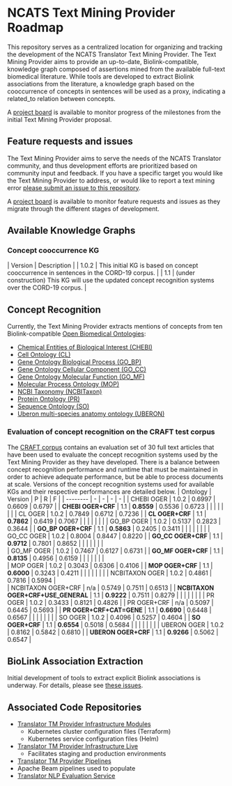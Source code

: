 # NCATS Text Mining Provider Roadmap
This repository serves as a centralized location for organizing and tracking the development of the NCATS Translator Text Mining Provider. The Text Mining Provider aims to provide an up-to-date, Biolink-compatible, knowledge graph composed of assertions mined from the available full-text biomedical literature. While tools are developed to extract Biolink associations from the literature, a knowledge graph based on the cooccurrence of concepts in sentences will be used as a proxy, indicating a related_to relation between concepts.

A [project board](https://github.com/NCATSTranslator/Text-Mining-Provider-Roadmap/projects/1) is available to monitor progress of the milestones from the initial Text Mining Provider proposal.

## Feature requests and issues
The Text Mining Provider aims to serve the needs of the NCATS Translator community, and thus development efforts are prioritized based on community input and feedback. If you have a specific target you would like the Text Mining Provider to address, or would like to report a text mining error [please submit an issue to this repository](https://github.com/NCATSTranslator/Text-Mining-Provider-Roadmap/issues/new/choose).

A [project board](https://github.com/NCATSTranslator/Text-Mining-Provider-Roadmap/projects/2) is available to monitor feature requests and issues as they migrate through the different stages of development.

## Available Knowledge Graphs

### Concept cooccurrence KG
| Version | Description |
| 1.0.2 | This initial KG is based on concept cooccurrence in sentences in the CORD-19 corpus. |
| 1.1 | (under construction) This KG will use the updated concept recognition systems over the CORD-19 corpus. |


## Concept Recognition

Currently, the Text Mining Provider extracts mentions of concepts from ten Biolink-compatible [Open Biomedical Ontologies](http://obofoundry.org/):
* [Chemical Entities of Biological Interest (CHEBI)](http://obofoundry.org/ontology/chebi.html)
* [Cell Ontology (CL)](http://obofoundry.org/ontology/cl.html)
* [Gene Ontology Biological Process (GO_BP)](http://obofoundry.org/ontology/go.html)
* [Gene Ontology Cellular Component (GO_CC)](http://obofoundry.org/ontology/go.html)
* [Gene Ontology Molecular Function (GO_MF)](http://obofoundry.org/ontology/go.html)
* [Molecular Process Ontology (MOP)](http://obofoundry.org/ontology/mop.html)
* [NCBI Taxonomy (NCBITaxon)](http://obofoundry.org/ontology/ncbitaxon.html)
* [Protein Ontology (PR)](http://obofoundry.org/ontology/pr.html)
* [Sequence Ontology (SO)](http://obofoundry.org/ontology/so.html)
* [Uberon multi-species anatomy ontology (UBERON)](http://obofoundry.org/ontology/uberon.html)


### Evaluation of concept recognition on the CRAFT test corpus 
The [CRAFT corpus](https://github.com/UCDenver-ccp/craft) contains an evaluation set of 30 full text articles that have been used to evaluate the concept recognition systems used by the Text Mining Provider as they have developed. There is a balance between concept recognition performance and runtime that must be maintained in order to achieve adequate performance, but be able to process documents at scale. Versions of the concept recognition systems used for available KGs and their respective performances are detailed below. 
| Ontology | Version | P | R | F | 
| -------- | - | - | - | - |
| CHEBI OGER | 1.0.2 | 0.6997 | 0.6609 | 0.6797 | 
| **CHEBI OGER+CRF** | 1.1 | **0.8559** | 0.5536 | 0.6723 |
|  |  |  |  |  | 
| CL OGER | 1.0.2 | 0.7849 | 0.6712 | 0.7236 |
| **CL OGER+CRF** | 1.1 | **0.7862** | 0.6419 | 0.7067 |
|  |  |  |  |  |
| GO_BP OGER | 1.0.2 | 0.5137 | 0.2823 | 0.3644 | 
| **GO_BP OGER+CRF** | 1.1 | **0.5863** | 0.2405 | 0.3411 |
|  |  |  |  |  |
| GO_CC OGER | 1.0.2 | 0.8004 | 0.8447 | 0.8220 |
| **GO_CC OGER+CRF** | 1.1 | **0.9712** | 0.7801 | 0.8652 |
|  |  |  |  |  |  
| GO_MF OGER | 1.0.2 | 0.7467 | 0.6127 | 0.6731 | 
| **GO_MF OGER+CRF** | 1.1 | **0.8135** | 0.4956 | 0.6159 | 
|  |  |  |  |  |  
| MOP OGER | 1.0.2 | 0.3043 | 0.6306 | 0.4106 |
| **MOP OGER+CRF** | 1.1 | **0.6000** | 0.3243 | 0.4211 |
|  |  |  |  |  |
| NCBITAXON OGER | 1.0.2 | 0.4861 | 0.7816 | 0.5994 |  
| NCBITAXON OGER+CRF | n/a | 0.5749 | 0.7511 | 0.6513 | 
| **NCBITAXON OGER+CRF+USE_GENERAL** | 1.1 | **0.9222** | 0.7511 | 0.8279 |
|  |  |  |  |  | 
| PR OGER | 1.0.2 | 0.3433 | 0.8121 | 0.4826 |
| PR OGER+CRF | n/a | 0.5097 | 0.6445 | 0.5693 |
| **PR OGER+CRF+CAT=GENE** | 1.1 | **0.6690** | 0.6448 | 0.6567 |
|  |  |  |  |  | 
| SO OGER | 1.0.2 | 0.4096 | 0.5257 | 0.4604 | 
| **SO OGER+CRF** | 1.1 | **0.6554** | 0.5018 | 0.5684 | 
|  |  |  |  |  | 
| UBERON OGER | 1.0.2 | 0.8162 | 0.5842 | 0.6810 |
| **UBERON OGER+CRF** | 1.1 | **0.9266** | 0.5062 | 0.6547 |


## BioLink Association Extraction
Initial development of tools to extract explicit Biolink associations is underway. For details, please see [these issues](https://github.com/NCATSTranslator/Text-Mining-Provider-Roadmap/issues?q=is%3Aissue+is%3Aopen+label%3A%22new+association+request%22).


## Associated Code Repositories
* [Translator TM Provider Infrastructure Modules](https://github.com/UCDenver-ccp/Translator-TM-Provider-Infrastructure-Modules)
  * Kubernetes cluster configuration files (Terraform)
  * Kubernetes service configuration files (Helm)
* [Translator TM Provider Infrastructure Live](https://github.com/UCDenver-ccp/Translator-TM-Provider-Infrastructure-Live)
  * Facilitates staging and production environments
* [Translator TM Provider Pipelines](https://github.com/UCDenver-ccp/Translator-TM-Provider-Pipelines)
 * Apache Beam pipelines used to populate 
* [Translator NLP Evaluation Service](https://github.com/UCDenver-ccp/Translator-nlp-eval-service)





